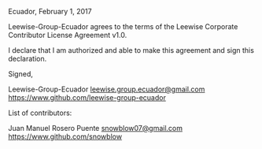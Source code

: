 Ecuador, February 1, 2017

Leewise-Group-Ecuador agrees to the terms of the Leewise Corporate Contributor License Agreement v1.0.

I declare that I am authorized and able to make this agreement and sign this declaration.

Signed,

Leewise-Group-Ecuador leewise.group.ecuador@gmail.com https://www.github.com/leewise-group-ecuador

List of contributors:

Juan Manuel Rosero Puente snowblow07@gmail.com https://www.github.com/snowblow
